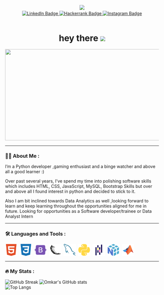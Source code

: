 
<!-- # Hello i'm Omkar Barge! -->


<div id="header" align="center">
  <img src="https://media.giphy.com/media/zhYSVCirREeIZtONCI/giphy.gif" width="100"/>
</div>

<div id="badges" align="center">
  <a href="https://www.linkedin.com/in/omkarbarge2/">
    <img src="https://img.shields.io/badge/LinkedIn-blue?style=for-the-badge&logo=linkedin&logoColor=white" alt="LinkedIn Badge"/>
  </a>
  <a href="https://www.hackerrank.com/omkarbarge2">
    <img src="https://img.shields.io/badge/Hackerrank-red?style=for-the-badge&logo=hackerrank&logoColor=white" alt="Hackerrank Badge"/>
  </a>
  <a href="https://www.instagram.com/lll_eighty_eighty_lll/">
    <img src="https://img.shields.io/badge/Instagram-blue?style=for-the-badge&logo=instagram&logoColor=white" alt="Instagram Badge"/>
  </a>
</div>

<div id="badges" align="center">
  <img src="https://komarev.com/ghpvc/?username=OmkarBarge&style=flat-square&color=blue" alt=""/>
</div>

<h1 align="center">
  hey there
  <img src="https://media.giphy.com/media/hvRJCLFzcasrR4ia7z/giphy.gif" width="30px"/>
</h1>

<div align="center">
  <img src="https://media.giphy.com/media/JqKOU2VAUx9bt9K4PK/giphy.gif" width="600" height="300"/>
</div>

---

### :woman_technologist: About Me :
I’m a Python developer ,gaming enthusiast and a binge watcher and above all a good learner :)

Over past several years, I’ve spend my time into polishing software skills which includes HTML, CSS, JavaScript, MySQL, Bootstrap Skills but over and above all I found interest in python and decided to stick to it.

Also I am bit inclined towards Data Analytics as well ,looking forward to learn and keep learning throughout the opportunities aligned for me in future. Looking for opportunities as a Software developer/trainee or Data Analyst Intern

---

### :hammer_and_wrench: Languages and Tools :
<div>
  <img src="https://raw.githubusercontent.com/devicons/devicon/1119b9f84c0290e0f0b38982099a2bd027a48bf1/icons/html5/html5-plain.svg" title="HTML" alt="HTML" width="40"   height="40"/>&nbsp;
  <img src="https://raw.githubusercontent.com/devicons/devicon/1119b9f84c0290e0f0b38982099a2bd027a48bf1/icons/css3/css3-plain.svg" title="CSS" alt="CSS" width="40"         height="40"/>&nbsp;
  <img src="https://raw.githubusercontent.com/devicons/devicon/1119b9f84c0290e0f0b38982099a2bd027a48bf1/icons/bootstrap/bootstrap-plain.svg" title="Bootstrap" alt="Bootstrap" width="40" height="40"/>&nbsp;
  <img src="https://raw.githubusercontent.com/devicons/devicon/1119b9f84c0290e0f0b38982099a2bd027a48bf1/icons/flask/flask-original.svg" title="Flask" alt="Flask" width="40" height="40"/>&nbsp;
  <img src="https://raw.githubusercontent.com/devicons/devicon/1119b9f84c0290e0f0b38982099a2bd027a48bf1/icons/mysql/mysql-plain.svg" title="MySQL" alt="MySQL" width="40"   height="40"/>&nbsp;
  <img src="https://raw.githubusercontent.com/devicons/devicon/1119b9f84c0290e0f0b38982099a2bd027a48bf1/icons/python/python-plain.svg" title="Python" alt="Python" width="40" height="40"/>&nbsp;
  <img src="https://raw.githubusercontent.com/devicons/devicon/1119b9f84c0290e0f0b38982099a2bd027a48bf1/icons/pandas/pandas-original.svg" title="pandas" alt="pandas" width="40" height="40"/>&nbsp;
  <img src="https://raw.githubusercontent.com/devicons/devicon/1119b9f84c0290e0f0b38982099a2bd027a48bf1/icons/numpy/numpy-original.svg" title="numpy" alt="numpy" width="40" height="40"/>&nbsp;
  <img src="https://raw.githubusercontent.com/devicons/devicon/1119b9f84c0290e0f0b38982099a2bd027a48bf1/icons/matlab/matlab-original.svg" title="matlab" alt="matlab" width="40" height="40"/>&nbsp;
</div>


---

### :fire: My Stats :
![GitHub Streak](http://github-readme-streak-stats.herokuapp.com?user=OmkarBarge&theme=vision-friendly-dark&hide_border=true)
![Omkar's GitHub stats](https://github-readme-stats.vercel.app/api?username=OmkarBarge&show_icons=true&theme=vision-friendly-dark&hide_border=true) <br>
![Top Langs](https://github-readme-stats.vercel.app/api/top-langs/?username=OmkarBarge&layout=compact&theme=vision-friendly-dark&hide_border=true)



